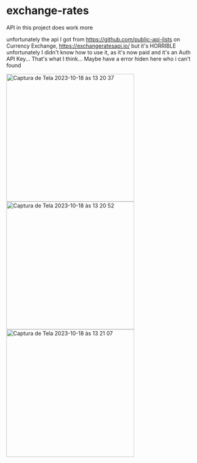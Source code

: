 # exchange-rates
API in this project does work more 


unfortunately the api I got from https://github.com/public-api-lists on Currency Exchange, https://exchangeratesapi.io/ but it's HORRIBLE unfortunately I didn't know how to use it, as it's now paid and it's an Auth API Key... That's what I think... Maybe have a error hiden here who i can't found

<img width="335" alt="Captura de Tela 2023-10-18 às 13 20 37" src="https://github.com/GlhrmSilveira/exchange-rates/assets/142754358/1f9388a9-348b-47ca-985f-b85e4d0c7420">

<img width="335" alt="Captura de Tela 2023-10-18 às 13 20 52" src="https://github.com/GlhrmSilveira/exchange-rates/assets/142754358/7c827230-4781-47da-aea0-9963985877b0">

<img width="335" alt="Captura de Tela 2023-10-18 às 13 21 07" src="https://github.com/GlhrmSilveira/exchange-rates/assets/142754358/c02fdc3b-5619-434c-a85f-3c7e30817811">
